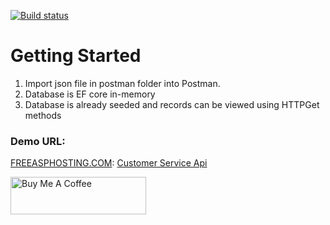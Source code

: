 [![Build status](https://dev.azure.com/CematixSolutions/Artificial%20Intelligence/_apis/build/status/Customer%20Service%20CI)](https://dev.azure.com/CematixSolutions/Artificial%20Intelligence/_build/latest?definitionId=41)

# Getting Started
1.	Import json file in postman folder into Postman.
2.	Database is EF core in-memory
3.  Database is already seeded and records can be viewed using HTTPGet methods

### Demo URL: 
[FREEASPHOSTING.COM](https://freeasphosting.net/): [Customer Service Api](http://qasimshk.bsite.net/swagger/index.html)

<a href="https://buymeacoffee.com/cematix" target="_blank"><img src="https://cdn.buymeacoffee.com/buttons/v2/default-yellow.png" alt="Buy Me A Coffee" style="height: 60px !important;width: 217px !important;" ></a>

